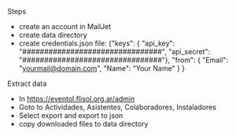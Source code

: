 Steps

- create an account in MailJet
- create data directory
- create credentials.json file:
{"keys": {
    "api_key": "################################",
    "api_secret": "################################"},
"from":  {
    "Email": "yourmail@domain.com",
    "Name": "Your Name"
  }
}

Extract data
- In https://eventol.flisol.org.ar/admin
- Goto to Actividades, Asistentes, Colaboradores, Instaladores
- Select export and export to json
- copy downloaded files to data directory



